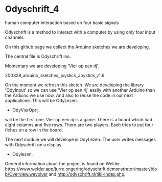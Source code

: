 # Odyschrift_4
human computer interaction based on four basic signals 

Odyschrift is a method to interact with a computer by using only four input channels. 

On this github page we collect the Arduino sketches we are developing.

The central file is Odyschrift.ino.  

Momentary we are developing 'Vier op een rij'. 

200328_arduino_sketches_joystick_Joystick_v1.6 

On the moment we refresh this sketch. We are developing the library 'OdyInput' so we can use 'Vier op een rij' easily with another Arduino than the Arduino we use now. And also to reuse the code in our next applicatione. This will be OdyLezen. 

* OdyVierOprij. 

will be the first one. Vier op een rij is a game. There is a board which had eight columns and five rows. There are two players. Each  tries to put four fiches on a row in the board.

The next module we will develope is OdyLezen. The user writes messages with Odyschrift on a display. 

 
* Odylezen. 

General information about the project is found on Welder. https://www.welder.app/jurre.ongering/odyschrift.demonstrator/master/blob/Overview.wevolver and http://odyschrift.nl/tiki-index.php. 
